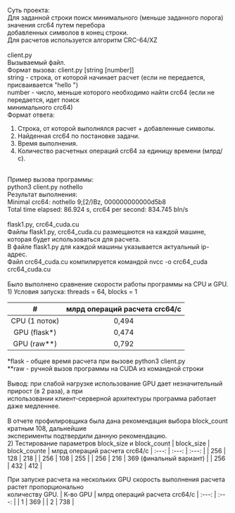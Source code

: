 Суть проекта: <br />
Для заданной строки поиск минимального (меньше заданного порога) значения crc64 путем перебора <br />
добавленных символов в конец строки. <br />
Для расчетов используется алгоритм CRC-64/XZ <br />
 <br />
client.py <br />
Вызываемый файл.  <br />
Формат вызова: client.py [string [number]] <br />
string - строка, от которой начинает расчет (если не передается, присваивается "hello ") <br />
number - число, меньше которого необходимо найти crc64 (если не передается, идет поиск  <br />
минимального crc64) <br />
Формат ответа: <br />
1. Строка, от которой выполнялся расчет + добавленные символы. <br />
2. Найденная crc64 по постановке задачи. <br />
3. Время выполнения. <br />
4. Количество расчетных операций crc64 за единицу времени (млрд/с). <br />
 <br />
Пример вызова программы: <br />
python3 client.py nothello <br />
Результат выполнения: <br />
Minimal crc64: nothello 9;[2/)Bz, 000000000000d5b8 <br />
Total time elapsed: 86.924 s, crc64 per second: 834.745 bln/s <br />
 <br />
flask1.py, crc64_cuda.cu <br />
Файлы flask1.py, crc64_cuda.cu размещаются на каждой машине, которая будет использоваться для расчета. <br />
В файле flask1.py для каждой машины указывается актуальный ip-адрес. <br />
Файл crc64_cuda.cu компилируется командой nvcc -o crc64_cuda crc64_cuda.cu <br />
 <br />
Было выполнено сравнение скорости работы программы на CPU и GPU. <br />
1) Условия запуска: threads = 64, blocks = 1  <br />

| # | млрд операций расчета crc64/с    |
| :---:   | :---: | 
| CPU	(1 поток) | 0,494    |
| GPU (flask*) | 0,474    | 
| GPU (raw**) | 0,792    |

*flask - общее время расчета при вызове python3 client.py <br />
**raw - ручной вызов программы на CUDA из командной строки  <br />
 <br />
Вывод: при слабой нагрузке использование GPU дает незначительный прирост (в 2 раза), а при  <br />
использовании клиент-серверной архитектуры программа работает даже медленнее. <br />
 <br />
В отчете профилировщика была дана рекомендация выбора block_count кратным 108, дальнейшие  <br />
эксперименты подтвердили данную рекомендацию. <br />
2) Тестирование параметров block_size и block_count
| block_size   | block_counte   | млрд операций расчета crc64/с    |
 :---:   | :---: | :---: |
| 256   | 128   | 218    |
| 256   | 108   | 255    |
| 256   | 216   | 369 (финальный вариант)    |
| 256   | 432   | 412    |

При запуске расчета на нескольких GPU скорость выполнения расчета растет пропорционально  <br />
количеству GPU. 
| К-во GPU   | млрд операций расчета crc64/с    |
 :---:   | :---: |
| 1   | 369    |
| 2   | 738    |
